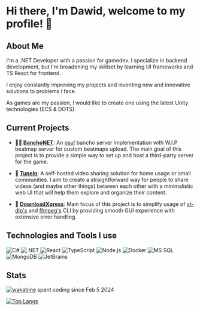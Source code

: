 # Hi there, I'm Dawid, welcome to my profile! 👋

<!-- <a href="" target="_blank"><img align="center" src="https://raw.githubusercontent.com/gauravghongde/social-icons/master/SVG/Color/LinkedIN.svg" alt="dawid-dziuba-in" height="30" width="40" /><a> -->


## About Me

I'm a .NET Developer with a passion for gamedev. I specialize in backend development, but I'm broadening my skillset by learning UI frameworks and TS React for frontend.

I enjoy constantly improving my projects and inventing new and innovative solutions to problems I face.

As games are my passion, I would like to create one using the latest Unity technologies (ECS & DOTS).

## Current Projects
- **🌟🌟 [BanchoNET](https://github.com/NovemoG/BanchoNET)**: An [osu!](https://osu.ppy.sh/) bancho server implementation with W.I.P beatmap server for custom beatmaps upload. The main goal of this project is to provide a simple way to set up and host a third-party server for the game.
  
- **🌟 [TuneIn](https://github.com/NovemoG/TuneIn)**: A self-hosted video sharing solution for home usage or small communities. I aim to create a straightforward way for people to share videos (and maybe other things) between each other with a minimalistic web UI that will help them explore and organize their content.
  
- **🌟 [DownloadXpress](https://github.com/Cossinus/YouTubeDownloaderGUI)**: Main focus of this project is to simplify usage of [yt-dlp's](https://github.com/yt-dlp/yt-dlp) and [ffmpeg's](https://www.ffmpeg.org/) CLI by providing smooth GUI experience with extensive error handling.

## Technologies and Tools I use
![C#](https://img.shields.io/badge/-C%23-black?style=flat-square&logo=c-sharp)
![.NET](https://img.shields.io/badge/-.NET-black?style=flat-square&logo=dot-net)
![React](https://img.shields.io/badge/-React-black?style=flat-square&logo=react)
![TypeScript](https://img.shields.io/badge/-TypeScript-black?style=flat-square&logo=typescript)
![Node.js](https://img.shields.io/badge/-Node.js-black?style=flat-square&logo=node.js)
![Docker](https://img.shields.io/badge/-Docker-black?style=flat-square&logo=docker)
![MS SQL](https://img.shields.io/badge/-MS%20SQL-black?style=flat-square&logo=microsoft-sql-server)
![MongoDB](https://img.shields.io/badge/-MongoDB-black?style=flat-square&logo=mongodb)
![JetBrains](https://img.shields.io/badge/-JetBrains-black?style=flat-square&logo=jetbrains)

## Stats
[![wakatime](https://wakatime.com/badge/user/018d7710-de7e-4534-b379-54148ae7d092.svg)](https://wakatime.com/@Cossin) spent coding since Feb 5 2024
<br/>

[![Top Langs](https://github-readme-stats.vercel.app/api/top-langs/?username=cossinus&theme=tokyonight)](https://github.com/anuraghazra/github-readme-stats)
